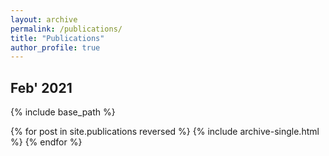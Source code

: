 ```yaml
---
layout: archive
permalink: /publications/
title: "Publications"
author_profile: true
---
```


## Feb' 2021
{% include base_path %}

{% for post in site.publications reversed %}
  {% include archive-single.html %}
{% endfor %}

